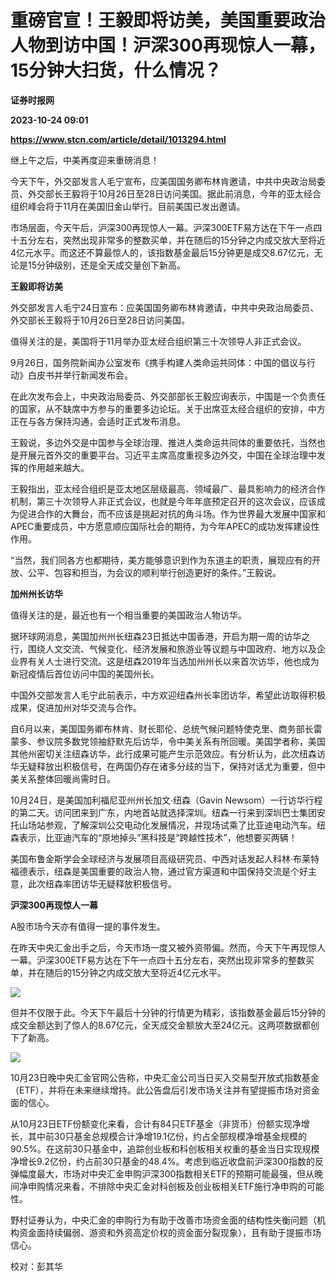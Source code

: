 # 重磅官宣！王毅即将访美，美国重要政治人物到访中国！沪深300再现惊人一幕，15分钟大扫货，什么情况？
**证券时报网**

**2023-10-24 09:01**

**https://www.stcn.com/article/detail/1013294.html**

继上午之后，中美再度迎来重磅消息！  

今天下午，外交部发言人毛宁宣布，应美国国务卿布林肯邀请，中共中央政治局委员、外交部长王毅将于10月26日至28日访问美国。据此前消息，今年的亚太经合组织峰会将于11月在美国旧金山举行。目前美国已发出邀请。

市场层面，今天午后，沪深300再现惊人一幕。沪深300ETF易方达在下午一点四十五分左右，突然出现非常多的整数买单，并在随后的15分钟之内成交放大至将近4亿元水平。而这还不算最惊人的，该指数基金最后15分钟更是成交8.67亿元，无论是15分钟级别，还是全天成交量创下新高。

**王毅即将访美**

外交部发言人毛宁24日宣布：应美国国务卿布林肯邀请，中共中央政治局委员、外交部长王毅将于10月26日至28日访问美国。

值得关注的是，美国将于11月举办亚太经合组织第三十次领导人非正式会议。

9月26日，国务院新闻办公室发布《携手构建人类命运共同体：中国的倡议与行动》白皮书并举行新闻发布会。

在此次发布会上，中央政治局委员、外交部部长王毅应询表示，中国是一个负责任的国家，从不缺席中方参与的重要多边论坛。关于出席亚太经合组织的安排，中方正在与各方保持沟通，会适时正式发布消息。

王毅说，多边外交是中国参与全球治理、推进人类命运共同体的重要依托，当然也是开展元首外交的重要平台。习近平主席高度重视多边外交，中国在全球治理中发挥的作用越来越大。

王毅指出，亚太经合组织是亚太地区层级最高、领域最广、最具影响力的经济合作机制，第三十次领导人非正式会议，也就是今年年底预定召开的这次会议，应该成为促进合作的大舞台，而不应该是挑起对抗的角斗场。作为世界最大发展中国家和APEC重要成员，中方愿意顺应国际社会的期待，为今年APEC的成功发挥建设性作用。

“当然，我们同各方也都期待，美方能够意识到作为东道主的职责，展现应有的开放、公平、包容和担当，为会议的顺利举行创造更好的条件。”王毅说。

**加州州长访华**

值得关注的是，最近也有一个相当重要的美国政治人物访华。

据环球网消息，美国加州州长纽森23日抵达中国香港，开启为期一周的访华之行，围绕人文交流、气候变化、经济发展和旅游业等议题与中国政府、地方以及企业界有关人士进行交流。这是纽森2019年当选加州州长以来首次访华，他也成为新冠疫情后首位访问中国的美国州长。

中国外交部发言人毛宁此前表示，中方欢迎纽森州长率团访华，希望此访取得积极成果，促进加州对华交流与合作。

自6月以来，美国国务卿布林肯、财长耶伦、总统气候问题特使克里、商务部长雷蒙多、参议院多数党领袖舒默先后访华，令中美关系有所回暖。美国学者称，美国其他州密切关注纽森访华，此行成果可能产生示范效应。有分析认为，此次纽森访华无疑释放出积极信号，在两国仍存在诸多分歧的当下，保持对话尤为重要，但中美关系整体回暖尚需时日。

10月24日，是美国加利福尼亚州州长加文·纽森（Gavin Newsom）一行访华行程的第二天。访问团来到广东，内地首站就选择深圳。纽森一行来到深圳巴士集团安托山场站参观，了解深圳公交电动化发展情况，并现场试乘了比亚迪电动汽车。纽森表示，比亚迪汽车的“原地掉头”黑科技是“跨越性技术”，他想要买两辆！

美国布鲁金斯学会全球经济与发展项目高级研究员、中西对话发起人科林·布莱特福德表示，纽森是美国重要的政治人物，通过官方渠道和中国保持交流是个好主意，此次纽森率团访华无疑释放积极信号。

**沪深300再现惊人一幕**

A股市场今天亦有值得一提的事件发生。

在昨天中央汇金出手之后，今天市场一度又被外资带偏。然而，今天下午再现惊人一幕。沪深300ETF易方达在下午一点四十五分左右，突然出现非常多的整数买单，并在随后的15分钟之内成交放大至将近4亿元水平。

![](https://stcn-main.oss-cn-shenzhen.aliyuncs.com/upload/wechat/20231024/f23EOWYFfgGs9picQDUkKnqsW6SDYfDjhIneBVHuTdD4vRpVs6IqpoTNhFicpKKjrWiaKZ3BONlYSIz6o19Ed8xMw.png)

但并不仅限于此。今天下午最后十分钟的行情更为精彩，该指数基金最后15分钟的成交金额达到了惊人的8.67亿元，全天成交金额放大至24亿元。这两项数据都创下了新高。

![](https://stcn-main.oss-cn-shenzhen.aliyuncs.com/upload/wechat/20231024/f23EOWYFfgGs9picQDUkKnqsW6SDYfDjhWXQnOv4CMxEPEpJ1pgSWib7p37sETV7hYCUoHSPc3U7G2vbQDM6Ewjg.png)

10月23日晚中央汇金官网公告称，中央汇金公司当日买入交易型开放式指数基金（ETF），并将在未来继续增持。此公告盘后引发市场关注并有望提振市场对资金面的信心。

从10月23日ETF份额变化来看，合计有84只ETF基金（非货币）份额实现净增长，其中前30只基金总规模合计净增19.1亿份，约占全部规模净增基金规模的90.5%。在这前30只基金中，追踪创业板和科创板相关权重的基金当日实现规模净增长9.2亿份，约占前30只基金的48.4%。考虑到临近收盘前沪深300指数的反弹幅度最大，市场对中央汇金申购沪深300指数相关ETF的预期可能最强，但从晚间净申购情况来看，不排除中央汇金对科创板及创业板相关ETF施行净申购的可能性。

野村证券认为，中央汇金的申购行为有助于改善市场资金面的结构性失衡问题（机构资金面持续偏弱、游资和外资高定价权的资金面分裂现象），且有助于提振市场信心。

校对：彭其华